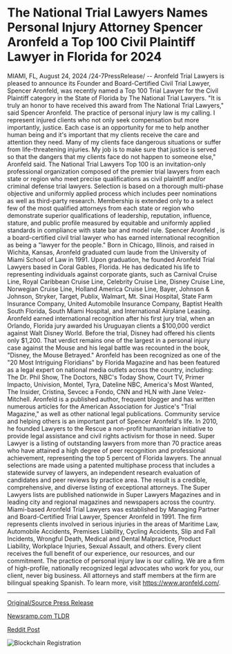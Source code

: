 # The National Trial Lawyers Names Personal Injury Attorney Spencer Aronfeld a Top 100 Civil Plaintiff Lawyer in Florida for 2024

MIAMI, FL, August 24, 2024 /24-7PressRelease/ -- Aronfeld Trial Lawyers is pleased to announce its Founder and Board-Certified Civil Trial Lawyer, Spencer Aronfeld, was recently named a Top 100 Trial Lawyer for the Civil Plaintiff category in the State of Florida by The National Trial Lawyers.   "It is truly an honor to have received this award from The National Trial Lawyers," said Spencer Aronfeld. The practice of personal injury law is my calling. I represent injured clients who not only seek compensation but more importantly, justice. Each case is an opportunity for me to help another human being and it's important that my clients receive the care and attention they need. Many of my clients face dangerous situations or suffer from life-threatening injuries. My job is to make sure that justice is served so that the dangers that my clients face do not happen to someone else," Aronfeld said.  The National Trial Lawyers Top 100 is an invitation-only professional organization composed of the premier trial lawyers from each state or region who meet precise qualifications as civil plaintiff and/or criminal defense trial lawyers. Selection is based on a thorough multi-phase objective and uniformly applied process which includes peer nominations as well as third-party research. Membership is extended only to a select few of the most qualified attorneys from each state or region who demonstrate superior qualifications of leadership, reputation, influence, stature, and public profile measured by equitable and uniformly applied standards in compliance with state bar and model rule.  Spencer Aronfeld , is a board-certified civil trial lawyer who has earned international recognition as being a "lawyer for the people." Born in Chicago, Illinois, and raised in Wichita, Kansas, Aronfeld graduated cum laude from the University of Miami School of Law in 1991. Upon graduation, he founded Aronfeld Trial Lawyers based in Coral Gables, Florida. He has dedicated his life to representing individuals against corporate giants, such as Carnival Cruise Line, Royal Caribbean Cruise Line, Celebrity Cruise Line, Disney Cruise Line, Norwegian Cruise Line, Holland America Cruise Line, Bayer, Johnson & Johnson, Stryker, Target, Publix, Walmart, Mt. Sinai Hospital, State Farm Insurance Company, United Automobile Insurance Company, Baptist Health South Florida, South Miami Hospital, and International Airplane Leasing.  Aronfeld earned international recognition after his first jury trial, when an Orlando, Florida jury awarded his Uruguayan clients a $100,000 verdict against Walt Disney World. Before the trial, Disney had offered his clients only $1,200. That verdict remains one of the largest in a personal injury case against the Mouse and his legal battle was recounted in the book, "Disney, the Mouse Betrayed."  Aronfeld has been recognized as one of the "20 Most Intriguing Floridians" by Florida Magazine and has been featured as a legal expert on national media outlets across the country, including: The Dr. Phil Show, The Doctors, NBC's Today Show, Court TV, Primer Impacto, Univision, Montel, Tyra, Dateline NBC, America's Most Wanted, The Insider, Cristina, Sevcec a Fondo, CNN and HLN with Jane Velez-Mitchell. Aronfeld is a published author, frequent blogger and has written numerous articles for the American Association for Justice's "Trial Magazine," as well as other national legal publications.  Community service and helping others is an important part of Spencer Aronfeld's life. In 2010, he founded Lawyers to the Rescue a non-profit humanitarian initiative to provide legal assistance and civil rights activism for those in need.   Super Lawyer is a listing of outstanding lawyers from more than 70 practice areas who have attained a high degree of peer recognition and professional achievement, representing the top 5 percent of Florida lawyers. The annual selections are made using a patented multiphase process that includes a statewide survey of lawyers, an independent research evaluation of candidates and peer reviews by practice area. The result is a credible, comprehensive, and diverse listing of exceptional attorneys. The Super Lawyers lists are published nationwide in Super Lawyers Magazines and in leading city and regional magazines and newspapers across the country.  Miami-based Aronfeld Trial Lawyers was established by Managing Partner and Board-Certified Trial Lawyer, Spencer Aronfeld in 1991. The firm represents clients involved in serious injuries in the areas of Maritime Law, Automobile Accidents, Premises Liability, Cycling Accidents, Slip and Fall Incidents, Wrongful Death, Medical and Dental Malpractice, Product Liability, Workplace Injuries, Sexual Assault, and others. Every client receives the full benefit of our experience, our resources, and our commitment. The practice of personal injury law is our calling. We are a firm of high-profile, nationally recognized legal advocates who work for you, our client, never big business. All attorneys and staff members at the firm are bilingual speaking Spanish. To learn more, visit https://www.aronfeld.com/. 

---

[Original/Source Press Release](https://www.24-7pressrelease.com/press-release/513736/the-national-trial-lawyers-names-personal-injury-attorney-spencer-aronfeld-a-top-100-civil-plaintiff-lawyer-in-florida-for-2024)
                    

[Newsramp.com TLDR](None) 



[Reddit Post](https://www.reddit.com/r/AwardsAndRecognition/comments/1f1rj0u/spencer_aronfeld_named_top_100_trial_lawyer_for/) 



![Blockchain Registration](https://cdn.newsramp.app/24-7PressRelease/qrcode/248/26/pinede5x.webp)